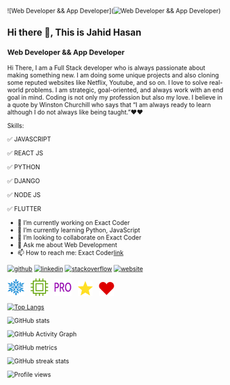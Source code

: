 ![Web Developer && App Developer](![Web Developer && App Developer](https://media.licdn.com/dms/image/C5603AQFn94KYgqjmuA/profile-displayphoto-shrink_400_400/0/1660146005576?e=1688601600&v=beta&t=tgRgHKqY7aNwiDcxNix9ZXgBnGWbZMCRQIKnB29-lzU))

## Hi there 👋, This is Jahid Hasan
### Web Developer && App Developer


Hi There, I am a Full Stack developer who is always passionate about making something new. I am doing some unique projects and also cloning some reputed websites like Netflix, Youtube, and so on. I love to solve real-world problems. I am strategic, goal-oriented, and always work with an end goal in mind. Coding is not only my profession but also my love. I believe in a quote by Winston Churchill who says that “I am always ready to learn although I do not always like being taught.”❤❤

Skills: 

✅ JAVASCRIPT 

✅ REACT JS 

✅ PYTHON

✅ DJANGO

✅ NODE JS 

✅ FLUTTER 



- 🔭 I’m currently working on Exact Coder 
- 🌱 I’m currently learning Python, JavaScript
- 👯 I’m looking to collaborate on Exact Coder 
- 💬 Ask me about Web Development 
- 📫 How to reach me: Exact Coder[link](https://exactcoder.com) 


[<img src='https://cdn.jsdelivr.net/npm/simple-icons@3.0.1/icons/github.svg' alt='github' height='40'>](https://github.com/exact-coder)  [<img src='https://cdn.jsdelivr.net/npm/simple-icons@3.0.1/icons/linkedin.svg' alt='linkedin' height='40'>](https://www.linkedin.com/in/https://www.linkedin.com/in/jahid-hasan-2327b11aa//)  [<img src='https://cdn.jsdelivr.net/npm/simple-icons@3.0.1/icons/stackoverflow.svg' alt='stackoverflow' height='40'>](https://stackoverflow.com/users/19751443/programming-bees)  [<img src='https://cdn.jsdelivr.net/npm/simple-icons@3.0.1/icons/icloud.svg' alt='website' height='40'>](https://codeforces.com/profile/Jahid_hasan_Akash)  

<a href='https://archiveprogram.github.com/'><img src='https://raw.githubusercontent.com/acervenky/animated-github-badges/master/assets/acbadge.gif' width='40' height='40'></a> <a href='https://docs.github.com/en/developers'><img src='https://raw.githubusercontent.com/acervenky/animated-github-badges/master/assets/devbadge.gif' width='40' height='40'></a> <a href='https://github.com/pricing'><img src='https://raw.githubusercontent.com/acervenky/animated-github-badges/master/assets/pro.gif' width='40' height='40'></a> <a href='https://stars.github.com/'><img src='https://raw.githubusercontent.com/acervenky/animated-github-badges/master/assets/starbadge.gif' width='35' height='35'></a> <a href='https://docs.github.com/en/github/supporting-the-open-source-community-with-github-sponsors'><img src='https://raw.githubusercontent.com/acervenky/animated-github-badges/master/assets/sponsorbadge.gif' width='35' height='35'></a> 

[![Top Langs](https://github-readme-stats.vercel.app/api/top-langs/?username=programmingbees)](https://github.com/anuraghazra/github-readme-stats)

![GitHub stats](https://github-readme-stats.vercel.app/api?username=programmingbees&show_icons=true&count_private=true)  

![GitHub Activity Graph](https://activity-graph.herokuapp.com/graph?username=programmingbees)  

![GitHub metrics](https://metrics.lecoq.io/programmingbees)  

![GitHub streak stats](https://github-readme-streak-stats.herokuapp.com/?user=programmingbees)  

![Profile views](https://gpvc.arturio.dev/programmingbees)  

<!--generate url https://arturssmirnovs.github.io/github-profile-readme-generator/ -->
